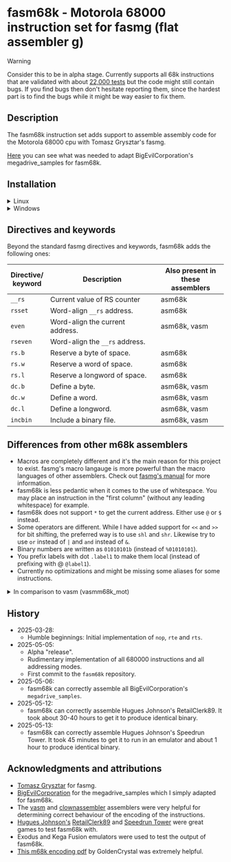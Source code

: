 # fasm68k - Motorola 68000 instruction set for fasmg (flat assembler g)

> [!WARNING]
> Consider this to be in alpha stage. Currently supports all 68k
instructions that are validated with about [22,000 tests](https://raw.githubusercontent.com/fredrik-hjarner/fasm68k/refs/heads/master/src/tests/valid_instructions.asm)
but the code might still contain bugs. If you find bugs then don't hesitate reporting them, since the
hardest part is to find the bugs while it might be way easier to fix them.

## Description

The fasm68k instruction set adds support to assemble assembly code for the
Motorola 68000 cpu with Tomasz Grysztar's fasmg.

[Here](https://github.com/BigEvilCorporation/megadrive_samples/compare/master...fredrik-hjarner:megadrive_samples_fasm68k:master)
you can see what was needed to adapt BigEvilCorporation's megadrive_samples for
fasm68k.

## Installation

<details>

<summary>Linux</summary>
<blockquote>

Get fasm68k and it's dependences (i.e. fasmg and examples) by running:

`git clone --recurse-submodules git@github.com:fredrik-hjarner/fasm68k.git`

Step into the repository directory:

`cd fasm68k`

Script must be executable:

`chmod +x fasm68k`

To assemble the examples run these commands and binary files should be created
which you can run in a Mega Drive/Genesis emulator:

```
./fasm68k examples/megadrive_simple_demo/main.asm
./fasm68k examples/megadrive_samples_fasm68k/1_hello_world/hello.asm
./fasm68k examples/megadrive_samples_fasm68k/2_scroll_planes/scroll.asm
./fasm68k examples/megadrive_samples_fasm68k/3_sprites/sprites.asm
./fasm68k examples/megadrive_samples_fasm68k/4_gamepad/gamepad.asm
./fasm68k examples/megadrive_samples_fasm68k/6_psg_tone/psg_tone.asm
./fasm68k examples/RetailClerk89_fasm68k/src/RetailClerk89.X68
./fasm68k examples/speedrun-tower_fasm68k/src/SpeedrunTower.X68
```

Add a new line at the bottom of your .bashrc file adding the fasm68k directory
to the PATH so you can run fasm68k from anywhere and not only from the specific
folder you cloned it into:

`export PATH=$HOME/code/fasm68k:$PATH`

</blockquote></details>

<details>

<summary>Windows</summary>
<blockquote>
TODO
</blockquote>
</details>

## Directives and keywords

Beyond the standard fasmg directives and keywords, fasm68k adds the following
ones:

| Directive/<br>keyword  | Description                                   | Also present in<br>these assemblers |
|------------------------|-----------------------------------------------|----------------------|
| `__rs`                 | Current value of RS counter                   | asm68k               |
| `rsset`                | Word-align `__rs` address.                    | asm68k               |
| `even`                 | Word-align the current address.               | asm68k, vasm         |
| `rseven`               | Word-align the `__rs` address.                |                      |
| `rs.b`                 | Reserve a byte of space.                      | asm68k               |
| `rs.w`                 | Reserve a word of space.                      | asm68k               |
| `rs.l`                 | Reserve a longword of space.                  | asm68k               |
| `dc.b`                 | Define a byte.                                | asm68k, vasm         |
| `dc.w`                 | Define a word.                                | asm68k, vasm         |
| `dc.l`                 | Define a longword.                            | asm68k, vasm         |
| `incbin`               | Include a binary file.                        | asm68k, vasm         |

## Differences from other m68k assemblers

- Macros are completely different and it's the main reason for this project to
exist. fasmg's macro langauge is more powerful than the macro languages of other
assemblers. Check out [fasmg's manual](https://flatassembler.net/docs.php?article=fasmg_manual) for more information.
- fasm68k is less pedantic when it comes to the use of whitespace. You may place
an instruction in the "first column" (without any leading whitespace) for
example.
- fasm68k does not support `*` to get the current address. Either use `@` or `$`
instead.
- Some operators are different. While I have added support for `<<` and `>> `for
bit shifting, the preferred way is to use `shl` and `shr`. Likewise try to use
`or` instead of `|` and `and` instead of `&`.
- Binary numbers are written as `01010101b` (instead of `%01010101`).
- You prefix labels with dot `.label1` to make them local (instead of prefixing
with @ `@label1`).
- Currently no optimizations and might be missing some aliases for some
instructions.

<details>
<summary>In comparison to vasm (vasmm68k_mot)</summary>
<blockquote>
### ORG

`ORG` works very differently in vasm and fasmg. In fasmg the addresses in after
`ORG` are based on the value specified in the argument. In vasm the `ORG`
command actually adds empty bytes up to the specified address.

- [x] I will add a compatibility setting to support the vasm behaviour. It is recommended to have that setting disabled unless you need it.
</blockquote>
</details>

## History

- 2025-03-28:
  - Humble beginnings: Initial implementation of `nop`, `rte` and `rts`.
- 2025-05-05:
  - Alpha "release".
  - Rudimentary implementation of all 680000 instructions and all addressing modes.
  - First commit to the `fasm68k` repository.
- 2025-05-06:
  - fasm68k can correctly assemble all BigEvilCorporation's `megadrive_samples`.
- 2025-05-12:
  - fasm68k can correctly assemble Hugues Johnson's RetailClerk89. It took about 30-40 hours to get it to produce identical binary.
- 2025-05-13:
  - fasm68k can correctly assemble Hugues Johnson's Speedrun Tower. It took 45 minutes to get it to run in an emulator and about 1 hour to produce identical binary.

## Acknowledgments and attributions

- [Tomasz Grysztar](https://github.com/tgrysztar) for fasmg.
- [BigEvilCorporation](https://github.com/BigEvilCorporation) for the megadrive_samples which I simply adapted for fasm68k.
- The [vasm](http://sun.hasenbraten.de/vasm/) and [clownassembler](https://github.com/Clownacy/clownassembler) assemblers were very helpful for determining correct behaviour of the encoding of the instructions.
- [Hugues Johnson's](https://github.com/HuguesJohnson) [RetailClerk89](https://github.com/HuguesJohnson/RetailClerk89) and [Speedrun Tower](https://github.com/HuguesJohnson/speedrun-tower) were great games to test fasm68k with.
- Exodus and Kega Fusion emulators were used to test the output of fasm68k.
- [This m68k encoding pdf](http://goldencrystal.free.fr/M68kOpcodes-v2.3.pdf) by GoldenCrystal was extremely helpful.